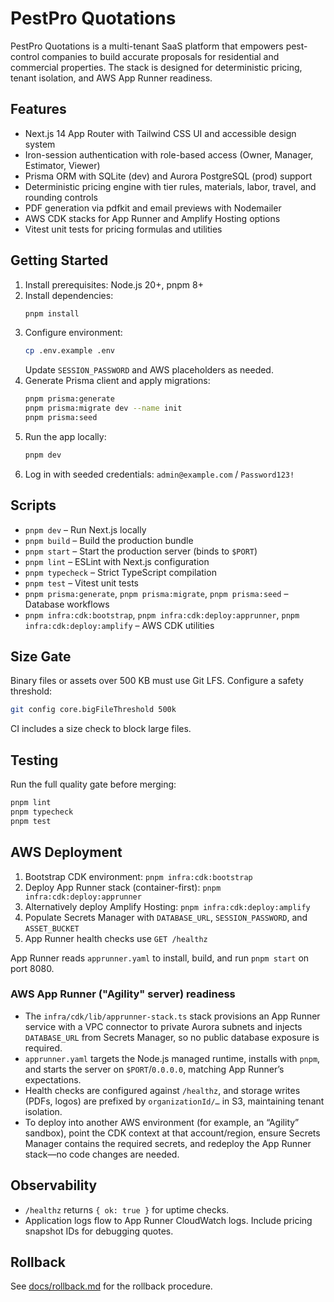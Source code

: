 # PestPro Quotations

PestPro Quotations is a multi-tenant SaaS platform that empowers pest-control companies to build accurate proposals for residential and commercial properties. The stack is designed for deterministic pricing, tenant isolation, and AWS App Runner readiness.

## Features
- Next.js 14 App Router with Tailwind CSS UI and accessible design system
- Iron-session authentication with role-based access (Owner, Manager, Estimator, Viewer)
- Prisma ORM with SQLite (dev) and Aurora PostgreSQL (prod) support
- Deterministic pricing engine with tier rules, materials, labor, travel, and rounding controls
- PDF generation via pdfkit and email previews with Nodemailer
- AWS CDK stacks for App Runner and Amplify Hosting options
- Vitest unit tests for pricing formulas and utilities

## Getting Started
1. Install prerequisites: Node.js 20+, pnpm 8+
2. Install dependencies:
   ```sh
   pnpm install
   ```
3. Configure environment:
   ```sh
   cp .env.example .env
   ```
   Update `SESSION_PASSWORD` and AWS placeholders as needed.
4. Generate Prisma client and apply migrations:
   ```sh
   pnpm prisma:generate
   pnpm prisma:migrate dev --name init
   pnpm prisma:seed
   ```
5. Run the app locally:
   ```sh
   pnpm dev
   ```
6. Log in with seeded credentials: `admin@example.com` / `Password123!`

## Scripts
- `pnpm dev` – Run Next.js locally
- `pnpm build` – Build the production bundle
- `pnpm start` – Start the production server (binds to `$PORT`)
- `pnpm lint` – ESLint with Next.js configuration
- `pnpm typecheck` – Strict TypeScript compilation
- `pnpm test` – Vitest unit tests
- `pnpm prisma:generate`, `pnpm prisma:migrate`, `pnpm prisma:seed` – Database workflows
- `pnpm infra:cdk:bootstrap`, `pnpm infra:cdk:deploy:apprunner`, `pnpm infra:cdk:deploy:amplify` – AWS CDK utilities

## Size Gate
Binary files or assets over 500 KB must use Git LFS. Configure a safety threshold:
```sh
git config core.bigFileThreshold 500k
```
CI includes a size check to block large files.

## Testing
Run the full quality gate before merging:
```sh
pnpm lint
pnpm typecheck
pnpm test
```

## AWS Deployment
1. Bootstrap CDK environment: `pnpm infra:cdk:bootstrap`
2. Deploy App Runner stack (container-first): `pnpm infra:cdk:deploy:apprunner`
3. Alternatively deploy Amplify Hosting: `pnpm infra:cdk:deploy:amplify`
4. Populate Secrets Manager with `DATABASE_URL`, `SESSION_PASSWORD`, and `ASSET_BUCKET`
5. App Runner health checks use `GET /healthz`

App Runner reads `apprunner.yaml` to install, build, and run `pnpm start` on port 8080.

### AWS App Runner ("Agility" server) readiness
- The `infra/cdk/lib/apprunner-stack.ts` stack provisions an App Runner service with a VPC connector to private Aurora subnets and injects `DATABASE_URL` from Secrets Manager, so no public database exposure is required.
- `apprunner.yaml` targets the Node.js managed runtime, installs with `pnpm`, and starts the server on `$PORT`/`0.0.0.0`, matching App Runner’s expectations.
- Health checks are configured against `/healthz`, and storage writes (PDFs, logos) are prefixed by `organizationId/…` in S3, maintaining tenant isolation.
- To deploy into another AWS environment (for example, an “Agility” sandbox), point the CDK context at that account/region, ensure Secrets Manager contains the required secrets, and redeploy the App Runner stack—no code changes are needed.

## Observability
- `/healthz` returns `{ ok: true }` for uptime checks.
- Application logs flow to App Runner CloudWatch logs. Include pricing snapshot IDs for debugging quotes.

## Rollback
See [docs/rollback.md](docs/rollback.md) for the rollback procedure.
